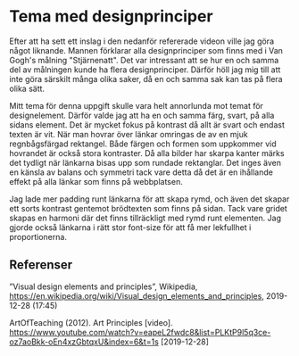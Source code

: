 ---
---
Tema med designprinciper
=========================

Efter att ha sett ett inslag i den nedanför refererade videon ville jag göra något liknande. Mannen förklarar alla designprinciper som finns med i Van Gogh's målning "Stjärnenatt". Det var intressant att se hur en och samma del av målningen kunde ha flera designprinciper. Därför höll jag mig till att inte göra särskilt många olika saker, då en och samma sak kan tas på flera olika sätt.

Mitt tema för denna uppgift skulle vara helt annorlunda mot temat för designelement. Därför valde jag att ha en och samma färg, svart, på alla sidans element. Det är mycket fokus på kontrast då allt är svart och endast texten är vit. När man hovrar över länkar omringas de av en mjuk regnbågsfärgad rektangel. Både färgen och formen som uppkommer vid hovrandet är också stora kontraster. Då alla bilder har skarpa kanter märks det tydligt när länkarna bisas upp som rundade rektanglar. Det inges även en känsla av balans och symmetri tack vare detta då det är en ihållande effekt på alla länkar som finns på webbplatsen.

Jag lade mer padding runt länkarna för att skapa rymd, och även det skapar ett sorts kontrast gentemot brödtexten som finns på sidan. Tack vare gridet skapas en harmoni där det finns tillräckligt med rymd runt elementen. Jag gjorde också länkarna i rätt stor font-size för att få mer lekfullhet i proportionerna.

Referenser
----------------
”Visual design elements and principles”, Wikipedia, https://en.wikipedia.org/wiki/Visual_design_elements_and_principles, 2019-12-28 (17:45)

ArtOfTeaching (2012). Art Principles [video]. https://www.youtube.com/watch?v=eapeL2fwdc8&list=PLKtP9l5q3ce-oz7aoBkk-oEn4xzGbtqxU&index=6&t=1s [2019-12-28]
